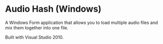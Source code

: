 # Audio Hash (Windows)

A Windows Form application that allows you to load multiple audio files and mix them together into one file.

Built with Visual Studio 2010.
